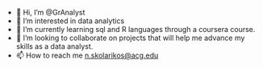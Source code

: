 - 👋 Hi, I’m @GrAnalyst
- 👀 I’m interested in data analytics 
- 🌱 I’m currently learning sql and R languages through a coursera course.
- 💞️ I’m looking to collaborate on projects that will help me advance my skills as a data analyst.
- 📫 How to reach me n.skolarikos@acg.edu

<!---
GrAnalyst/GrAnalyst is a ✨ special ✨ repository because its `README.md` (this file) appears on your GitHub profile.
You can click the Preview link to take a look at your changes.
--->
